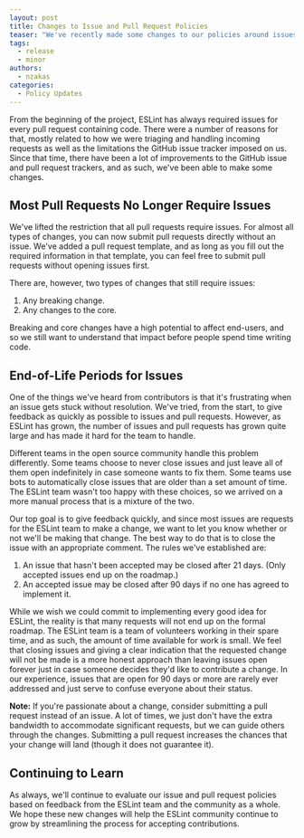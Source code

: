 ```yaml
---
layout: post
title: Changes to Issue and Pull Request Policies
teaser: "We've recently made some changes to our policies around issues and pull requests that we're happy to share with you."
tags:
  - release
  - minor
authors:
  - nzakas
categories:
  - Policy Updates
---
```


From the beginning of the project, ESLint has always required issues for every pull request containing code. There were a number of reasons for that, mostly related to how we were triaging and handling incoming requests as well as the limitations the GitHub issue tracker imposed on us. Since that time, there have been a lot of improvements to the GitHub issue and pull request trackers, and as such, we've been able to make some changes.

## Most Pull Requests No Longer Require Issues

We've lifted the restriction that all pull requests require issues. For almost all types of changes, you can now submit pull requests directly without an issue. We've added a pull request template, and as long as you fill out the required information in that template, you can feel free to submit pull requests without opening issues first.

There are, however, two types of changes that still require issues:

1. Any breaking change.
1. Any changes to the core.

Breaking and core changes have a high potential to affect end-users, and so we still want to understand that impact before people spend time writing code.

## End-of-Life Periods for Issues

One of the things we've heard from contributors is that it's frustrating when an issue gets stuck without resolution. We've tried, from the start, to give feedback as quickly as possible to issues and pull requests. However, as ESLint has grown, the number of issues and pull requests has grown quite large and has made it hard for the team to handle.

Different teams in the open source community handle this problem differently. Some teams choose to never close issues and just leave all of them open indefinitely in case someone wants to fix them. Some teams use bots to automatically close issues that are older than a set amount of time. The ESLint team wasn't too happy with these choices, so we arrived on a more manual process that is a mixture of the two.

Our top goal is to give feedback quickly, and since most issues are requests for the ESLint team to make a change, we want to let you know whether or not we'll be making that change. The best way to do that is to close the issue with an appropriate comment. The rules we've established are:

1. An issue that hasn't been accepted may be closed after 21 days. (Only accepted issues end up on the roadmap.)
2. An accepted issue may be closed after 90 days if no one has agreed to implement it.

While we wish we could commit to implementing every good idea for ESLint, the reality is that many requests will not end up on the formal roadmap. The ESLint team is a team of volunteers working in their spare time, and as such, the amount of time available for work is small. We feel that closing issues and giving a clear indication that the requested change will not be made is a more honest approach than leaving issues open forever just in case someone decides they'd like to contribute a change. In our experience, issues that are open for 90 days or more are rarely ever addressed and just serve to confuse everyone about their status.

**Note:** If you're passionate about a change, consider submitting a pull request instead of an issue. A lot of times, we just don't have the extra bandwidth to accommodate significant requests, but we can guide others through the changes. Submitting a pull request increases the chances that your change will land (though it does not guarantee it).

## Continuing to Learn

As always, we'll continue to evaluate our issue and pull request policies based on feedback from the ESLint team and the community as a whole. We hope these new changes will help the ESLint community continue to grow by streamlining the process for accepting contributions.
